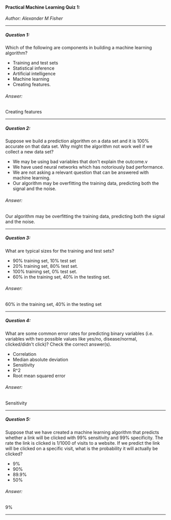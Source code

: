 #### Practical Machine Learning Quiz 1:
*Author: Alexander M Fisher*

**********

##### Question 1:

Which of the following are components in building a machine learning algorithm?

- Training and test sets
- Statistical inference
- Artificial intelligence
- Machine learning
- Creating features.

###### Answer:

Creating features

**********

##### Question 2:

Suppose we build a prediction algorithm on a data set and it is 100% accurate on that data set. Why might the algorithm not work well if we collect a new data set?

- We may be using bad variables that don't explain the outcome.v
- We have used neural networks which has notoriously bad performance.
- We are not asking a relevant question that can be answered with machine learning.
- Our algorithm may be overfitting the training data, predicting both the signal and the noise.

###### Answer:

Our algorithm may be overfitting the training data, predicting both the signal and the noise.

**********

##### Question 3:

What are typical sizes for the training and test sets?

- 90% training set, 10% test set
- 20% training set, 80% test set.
- 100% training set, 0% test set.
- 60% in the training set, 40% in the testing set.

###### Answer:

60% in the training set, 40% in the testing set

**********

##### Question 4:

What are some common error rates for predicting binary variables (i.e. variables with two possible values like yes/no, disease/normal, clicked/didn't click)? Check the correct answer(s).

- Correlation
- Median absolute deviation
- Sensitivity
- R^2
- Root mean squared error

###### Answer:

Sensitivity

**********

##### Question 5:

Suppose that we have created a machine learning algorithm that predicts whether a link will be clicked with 99% sensitivity and 99% specificity. The rate the link is clicked is 1/1000 of visits to a website. If we predict the link will be clicked on a specific visit, what is the probability it will actually be clicked?

- 9%
- 90%
- 89.9%
- 50%

###### Answer:

9%

**********